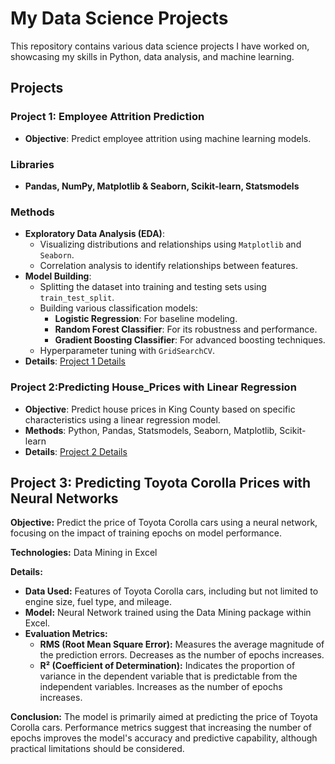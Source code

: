 # My Data Science Projects

This repository contains various data science projects I have worked on, showcasing my skills in Python, data analysis, and machine learning.

## Projects

### Project 1: Employee Attrition Prediction
- **Objective**: Predict employee attrition using machine learning models.
### Libraries
- **Pandas, NumPy, Matplotlib & Seaborn, Scikit-learn, Statsmodels**

### Methods
- **Exploratory Data Analysis (EDA)**:
  - Visualizing distributions and relationships using `Matplotlib` and `Seaborn`.
  - Correlation analysis to identify relationships between features.
- **Model Building**:
  - Splitting the dataset into training and testing sets using `train_test_split`.
  - Building various classification models:
    - **Logistic Regression**: For baseline modeling.
    - **Random Forest Classifier**: For its robustness and performance.
    - **Gradient Boosting Classifier**: For advanced boosting techniques.
  - Hyperparameter tuning with `GridSearchCV`.
- **Details**: [Project 1 Details](Copy_of_Case_4_Employee_Attrition_with_Random_Forest.ipynb)

### Project 2:Predicting House_Prices with Linear Regression
- **Objective**:  Predict house prices in King County based on specific characteristics using a linear regression model.
- **Methods**: Python, Pandas, Statsmodels, Seaborn, Matplotlib, Scikit-learn
- **Details**: [Project 2 Details](Copy_of_Predicting_House_Prices.ipynb)

## Project 3: Predicting Toyota Corolla Prices with Neural Networks

**Objective:** Predict the price of Toyota Corolla cars using a neural network, focusing on the impact of training epochs on model performance.

**Technologies:** Data Mining in Excel

**Details:**
- **Data Used:** Features of Toyota Corolla cars, including but not limited to engine size, fuel type, and mileage.
- **Model:** Neural Network trained using the Data Mining package within Excel.
- **Evaluation Metrics:**
  - **RMS (Root Mean Square Error):** Measures the average magnitude of the prediction errors. Decreases as the number of epochs increases.
  - **R² (Coefficient of Determination):** Indicates the proportion of variance in the dependent variable that is predictable from the independent variables. Increases as the number of epochs increases.

**Conclusion:** The model is primarily aimed at predicting the price of Toyota Corolla cars. Performance metrics suggest that increasing the number of epochs improves the model's accuracy and predictive capability, although practical limitations should be considered.
